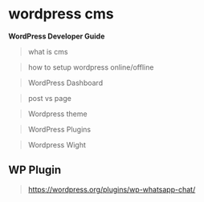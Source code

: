 # wordpress cms

**WordPress Developer Guide**

> what is cms
 
> how to setup wordpress online/offline

> WordPress Dashboard

> post vs page

> Wordpress theme

> WordPress Plugins

> Wordpress Wight


## WP Plugin

> https://wordpress.org/plugins/wp-whatsapp-chat/

